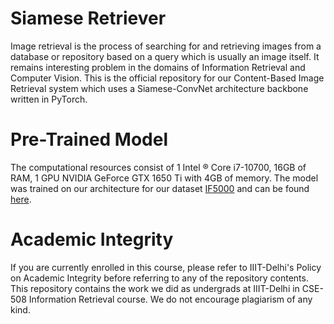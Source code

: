 # Siamese Retriever
Image retrieval is the process of searching for and retrieving images from a database or repository based on a query which is usually an image itself. It remains interesting problem in the domains of Information Retrieval and Computer Vision. This is the official repository for our Content-Based Image Retrieval system which uses a Siamese-ConvNet architecture backbone written in PyTorch.

# Pre-Trained Model
The computational resources consist of 1 Intel ® Core i7-10700, 16GB of RAM, 1 GPU NVIDIA GeForce GTX 1650 Ti with 4GB of memory. The model was trained on our architecture for our dataset [IF5000](https://drive.google.com/file/d/1xfNLFUMhrOs5t3uueOYI8pMU4GpW1yUb/view?usp=sharing) and can be found [here](https://drive.google.com/file/d/1cvunbwfPkRVwJBLluKiqL4O1O2rU1gJ-/view?usp=sharing). 

# Academic Integrity
If you are currently enrolled in this course, please refer to IIIT-Delhi's Policy on Academic Integrity before referring to any of the repository contents. This repository contains the work we did as undergrads at IIIT-Delhi in CSE-508 Information Retrieval course. We do not encourage plagiarism of any kind.
